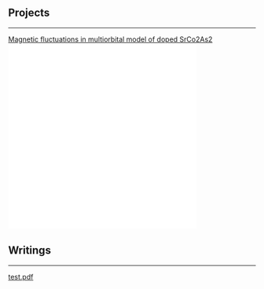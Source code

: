 ## Projects

---

[Magnetic fluctuations in multiorbital model of doped SrCo2As2](/SrCo2As2)
<img src="images/test.png?raw=true"/>

## Writings

--- 

[test.pdf](http://amnedic.github.io/pdf/test.pdf)


